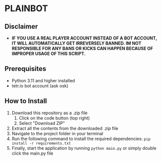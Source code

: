 # PLAINBOT

## Disclaimer
- **IF YOU USE A REAL PLAYER ACCOUNT INSTEAD OF A BOT ACCOUNT, IT WILL AUTOMATICALLY GET IRREVERSELY BANNED. IM NOT RESPONSIBLE FOR ANY BANS OR KICKS CAN HAPPEN BECAUSE OF IMPROPER USAGE OF THIS SCRIPT.**

## Prerequisites
- Python 3.11 and higher installed
- tetr.io bot account (ask osk)

## How to Install
1. Download this repository as a .zip file
   1. Click on the code button (top right)
   2. Select "Download ZIP"
2. Extract all the contents from the downloaded .zip file
3. Navigate to the project folder in your terminal
4. Run the following command to install the required dependencies: `pip install -r requirements.txt`
5. Finally, start the application by running `python main.py` or simply double click the main.py file
